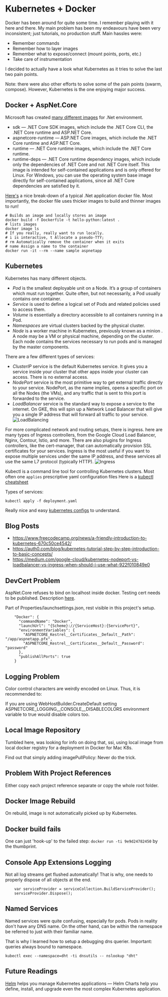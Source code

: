 # Kubernetes + Docker
Docker has been around for quite some time. 
I remember playing with it here and there. 
My main problem has been my endeavours have been very inconsistent; just tutorials, no production stuff.
Main hassles were:
* Remember commands
* Remember how to layer images
* Remember what to expose/connect (mount points, ports, etc.)
* Take care of instrumentation

I decided to actually have a look what Kubernetes as it tries to solve the last two pain points.

Note: there were also other efforts to solve some of the pain points (swarm, compose). However, Kubernetes is the one enjoying major success.

## Docker + AspNet.Core
Microsoft has created [many different images](https://hub.docker.com/_/microsoft-dotnet-core) for .Net environment.

* sdk — .NET Core SDK images, which include the .NET Core CLI, the .NET Core runtime and ASP.NET Core.
* aspnetcore-runtime — ASP.NET Core images, which include the .NET Core runtime and ASP.NET Core.
* runtime — .NET Core runtime images, which include the .NET Core runtime.
* runtime-deps — .NET Core runtime dependency images, which include only the dependencies of .NET Core and not .NET Core itself. This image is intended for self-contained applications and is only offered for Linux. For Windows, you can use the operating system base image directly for self-contained applications, since all .NET Core dependencies are satisfied by it.

[Here's](https://docs.microsoft.com/en-us/virtualization/windowscontainers/quick-start/building-sample-app#write-the-dockerfile) a nice break-down of a typical .Net application docker file. Most importantly, the docker file uses thicker images to build and thinner images to run!

```
# Builds an image and locally stores an image
docker build -f Dockerfile -t hello-python:latest .
# lists images
docker image ls
# If you really, really want to run locally.
# i is interactive, t Allocate a pseudo-TTY; 
# rm Automatically remove the container when it exits
# name Assign a name to the container
docker run -it --rm --name sample aspnetapp
```

## Kubernetes
Kubernetes has many different objects.
* *Pod* is the smallest deployable unit on a Node. It’s a group of containers which must run together. Quite often, but not necessarily, a Pod usually contains one container.
* *Service* is used to define a logical set of Pods and related policies used to access them.
* *Volume* is essentially a directory accessible to all containers running in a Pod.
* *Namespaces* are virtual clusters backed by the physical cluster.
* *Node* is a worker machine in Kubernetes, previously known as a minion . A node may be a VM or physical machine, depending on the cluster. Each node contains the services necessary to run pods and is managed by the master components.

There are a few different types of services:
* *ClusterIP* service is the default Kubernetes service. It gives you a service inside your cluster that other apps inside your cluster can access. There is no external access.
* *NodePort* service is the most primitive way to get external traffic directly to your service. NodePort, as the name implies, opens a specific port on all the Nodes (the VMs), and any traffic that is sent to this port is forwarded to the service.
* *LoadBalancer* service is the standard way to expose a service to the internet. On GKE, this will spin up a Network Load Balancer that will give you a single IP address that will forward all traffic to your service.
![LoadBalancing](load_balancer.png)

For more complicated network and routing setups, there is ingress. here are many types of Ingress controllers, from the Google Cloud Load Balancer, Nginx, Contour, Istio, and more. There are also plugins for Ingress controllers, like the cert-manager, that can automatically provision SSL certificates for your services.
Ingress is the most useful if you want to expose multiple services under the same IP address, and these services all use the same L7 protocol (typically HTTP).
![Ingress](ingress.png)


Kubectl is a command line tool for controlling Kubernetes clusters. 
Most often one `applies` prescriptive yaml configuration files
Here is a [kubectl cheatsheet](https://kubernetes.io/docs/reference/kubectl/cheatsheet/)

Types of services:
```
kubectl apply -f deployment.yaml
```

Really nice and easy [kubernetes configs](https://github.com/dockersamples/example-voting-app/tree/master/k8s-specifications) to understand.

## Blog Posts
* https://www.freecodecamp.org/news/a-friendly-introduction-to-kubernetes-670c50ce4542/
* https://auth0.com/blog/kubernetes-tutorial-step-by-step-introduction-to-basic-concepts/
* https://medium.com/google-cloud/kubernetes-nodeport-vs-loadbalancer-vs-ingress-when-should-i-use-what-922f010849e0

## DevCert Problem
AspNet.Core refuses to bind on localhost inside docker. Testing cert needs to be published. Description [here](https://docs.microsoft.com/en-us/aspnet/core/security/docker-https?view=aspnetcore-3.1).

Part of Properties/launchsettings.json, rest visible in this project's setup.
```
    "Docker": {
      "commandName": "Docker",
      "launchUrl": "{Scheme}://{ServiceHost}:{ServicePort}",
      "environmentVariables": {
        "ASPNETCORE_Kestrel__Certificates__Default__Path": "/app/aspnetapp.pfx",
        "ASPNETCORE_Kestrel__Certificates__Default__Password": "password"
      },
      "publishAllPorts": true
    }
```
## Logging Problem
Color control characters are weirdly encoded on Linux. Thus, it is recommended to:

If you are using WebHostBuilder.CreateDefault setting ASPNETCORE_LOGGING__CONSOLE__DISABLECOLORS environment variable to true would disable colors too.

## Local Image Repository
Tumbled here, was looking for info on doing that, ssi, using local image from local docker registry for a deployment in Docker for Mac K8s.

Find out that simply adding imagePullPolicy: Never do the trick.

## Problem With Project References
Either copy each project reference separate or copy the whole root folder.

## Docker Image Rebuild
On rebuild, image is not automatically picked up by Kubernetes.

## Docker build fails
One can just 'hook-up' to the failed step: `docker run -ti 9e9d24782450` by the thumbprint.

## Console App Extensions Logging
Not all log streams get flushed automatically! That is why, one needs to properly dispose of all objects at the end. 
```
    var serviceProvider = serviceCollection.BuildServiceProvider();
    serviceProvider.Dispose();
```

## Named Services
Named services were quite confusing, especially for pods. Pods in reality don't have any DNS name. On the other hand, can be within the namespace be referred to just with their familiar name.

That is why I learned how to setup a debugging dns querier. Important: queries always bound to namespace.

```
kubectl exec --namespace=dht -ti dnsutils -- nslookup "dht"
```
## Future Readings
[Helm](https://helm.sh/) helps you manage Kubernetes applications — Helm Charts help you define, install, and upgrade even the most complex Kubernetes application.

